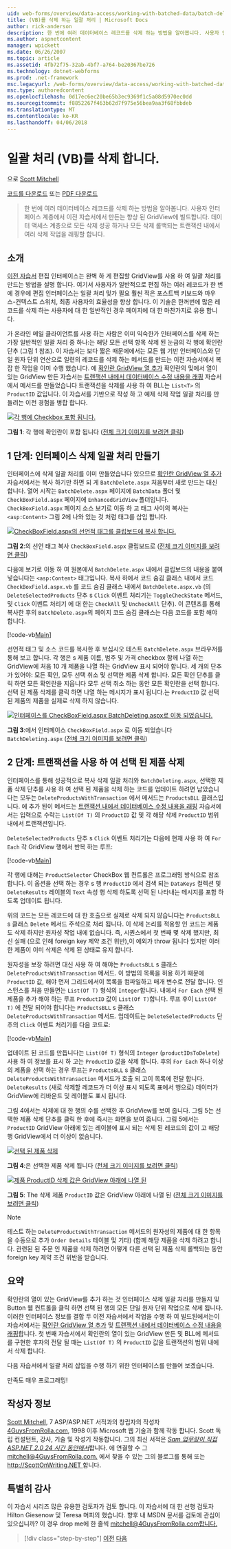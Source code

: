 ```yaml
---
uid: web-forms/overview/data-access/working-with-batched-data/batch-deleting-vb
title: (VB)를 삭제 하는 일괄 처리 | Microsoft Docs
author: rick-anderson
description: 한 번에 여러 데이터베이스 레코드를 삭제 하는 방법을 알아봅니다. 사용자 인터페이스 계층에는 향상 된 GridView에서 만든 이전 tut 시 빌드...
ms.author: aspnetcontent
manager: wpickett
ms.date: 06/26/2007
ms.topic: article
ms.assetid: 4fb72f75-32ab-4bf7-a764-be20367be726
ms.technology: dotnet-webforms
ms.prod: .net-framework
msc.legacyurl: /web-forms/overview/data-access/working-with-batched-data/batch-deleting-vb
msc.type: authoredcontent
ms.openlocfilehash: 0d17ec6ec20be65b3ec9369f1c5a08d5970ec0dd
ms.sourcegitcommit: f8852267f463b62d7f975e56bea9aa3f68fbbdeb
ms.translationtype: MT
ms.contentlocale: ko-KR
ms.lasthandoff: 04/06/2018
---
```

<a name="batch-deleting-vb"></a>일괄 처리 (VB)를 삭제 합니다.
====================
으로 [Scott Mitchell](https://twitter.com/ScottOnWriting)

[코드를 다운로드](http://download.microsoft.com/download/3/9/f/39f92b37-e92e-4ab3-909e-b4ef23d01aa3/ASPNET_Data_Tutorial_65_VB.zip) 또는 [PDF 다운로드](batch-deleting-vb/_static/datatutorial65vb1.pdf)

> 한 번에 여러 데이터베이스 레코드를 삭제 하는 방법을 알아봅니다. 사용자 인터페이스 계층에서 이전 자습서에서 만든는 향상 된 GridView에 빌드합니다. 데이터 액세스 계층으로 모든 삭제 성공 하거나 모든 삭제 롤백되는 트랜잭션 내에서 여러 삭제 작업을 래핑할 합니다.


## <a name="introduction"></a>소개

[이전 자습서](batch-updating-vb.md) 편집 인터페이스는 완벽 하 게 편집할 GridView를 사용 하 여 일괄 처리를 만드는 방법을 설명 합니다. 여기서 사용자가 일반적으로 편집 하는 여러 레코드가 한 번에 경우에 편집 인터페이스는 일괄 처리 및가 필요 훨씬 적은 포스트백 키보드와 마우스-컨텍스트 스위치, 최종 사용자의 효율성을 향상 합니다. 이 기술은 한꺼번에 많은 레코드를 삭제 하는 사용자에 대 한 일반적인 경우 페이지에 대 한 마찬가지로 유용 합니다.

가 온라인 메일 클라이언트를 사용 하는 사람은 이미 익숙한가 인터페이스를 삭제 하는 가장 일반적인 일괄 처리 중 하나:는 해당 모든 선택 항목 삭제 된 눈금의 각 행에 확인란 단추 (그림 1 참조). 이 자습서는 보다 짧은 때문에에서는 모든 웹 기반 인터페이스와 단일 원자 단위 연산으로 일련의 레코드를 삭제 하는 메서드를 만드는 이전 자습서에서 복잡 한 작업을 이미 수행 했습니다. 에 [확인란 GridView 열 추가](../enhancing-the-gridview/adding-a-gridview-column-of-checkboxes-vb.md) 확인란의 및에서 열이 있는 GridView 만든 자습서는 [트랜잭션 내에서 데이터베이스 수정 내용을 래핑](wrapping-database-modifications-within-a-transaction-vb.md) 자습서에서 메서드를 만들었습니다 트랜잭션을 삭제를 사용 하 여 BLL는 `List<T>` 의 `ProductID` 값입니다. 이 자습서를 기반으로 작성 하 고 예제 삭제 작업 일괄 처리를 만들려는 이전 경험을 병합 합니다.


[![각 행에 Checkbox 포함 됩니다.](batch-deleting-vb/_static/image1.gif)](batch-deleting-vb/_static/image1.png)

**그림 1**: 각 행에 확인란이 포함 됩니다 ([전체 크기 이미지를 보려면 클릭](batch-deleting-vb/_static/image2.png))


## <a name="step-1-creating-the-batch-deleting-interface"></a>1 단계: 인터페이스 삭제 일괄 처리 만들기

인터페이스에 삭제 일괄 처리를 이미 만들었습니다 있으므로 [확인란 GridView 열 추가](../enhancing-the-gridview/adding-a-gridview-column-of-checkboxes-vb.md) 자습서에서는 복사 하기만 하면 되 게 `BatchDelete.aspx` 처음부터 새로 만드는 대신 합니다. 열어 시작는 `BatchDelete.aspx` 페이지에 `BatchData` 폴더 및 `CheckBoxField.aspx` 페이지에 `EnhancedGridView` 폴더입니다. `CheckBoxField.aspx` 페이지 소스 보기로 이동 하 고 태그 사이의 복사는 `<asp:Content>` 그림 2에 나와 있는 것 처럼 태그를 삽입 합니다.


[![CheckBoxField.aspx의 선언적 태그를 클립보드에 복사 합니다.](batch-deleting-vb/_static/image2.gif)](batch-deleting-vb/_static/image3.png)

**그림 2**:의 선언 태그 복사 `CheckBoxField.aspx` 클립보드로 ([전체 크기 이미지를 보려면 클릭](batch-deleting-vb/_static/image4.png))


다음에 보기로 이동 하 여 원본에서 `BatchDelete.aspx` 내에서 클립보드의 내용을 붙여넣습니다는 `<asp:Content>` 태그입니다. 복사 하에서 코드 숨김 클래스 내에서 코드 `CheckBoxField.aspx.vb` 를 코드 숨김 클래스 내에서 `BatchDelete.aspx.vb` (의 `DeleteSelectedProducts` 단추 s `Click` 이벤트 처리기는 `ToggleCheckState` 메서드, 및 `Click` 이벤트 처리기 에 대 한는 `CheckAll` 및 `UncheckAll` 단추). 이 콘텐츠를 통해 복사한 후의 `BatchDelete.aspx`의 페이지 코드 숨김 클래스는 다음 코드를 포함 해야 합니다.


[!code-vb[Main](batch-deleting-vb/samples/sample1.vb)]

선언적 태그 및 소스 코드를 복사한 후 보십시오 테스트 `BatchDelete.aspx` 브라우저를 통해 보고 합니다. 각 행은 s 제품 이름, 범주 및 가격 checkbox 함께 나열 하는 GridView에 처음 10 개 제품을 나열 하는 GridView 표시 되어야 합니다. 세 개의 단추가 있어야: 모든 확인, 모두 선택 취소 및 선택한 제품 삭제 합니다. 모든 확인 단추를 클릭 하면 모든 확인란을 지웁니다 모두 선택 취소 하는 동안 모든 확인란을 선택 합니다. 선택 된 제품 삭제를 클릭 하면 나열 하는 메시지가 표시 됩니다.는 `ProductID` 값 선택 된 제품의 제품을 실제로 삭제 하지 않습니다.


[![인터페이스를 CheckBoxField.aspx BatchDeleting.aspx로 이동 되었습니다.](batch-deleting-vb/_static/image3.gif)](batch-deleting-vb/_static/image5.png)

**그림 3**:에서 인터페이스 `CheckBoxField.aspx` 로 이동 되었습니다 `BatchDeleting.aspx` ([전체 크기 이미지를 보려면 클릭](batch-deleting-vb/_static/image6.png))


## <a name="step-2-deleting-the-checked-products-using-transactions"></a>2 단계: 트랜잭션을 사용 하 여 선택 된 제품 삭제

인터페이스를 통해 성공적으로 복사 삭제 일괄 처리와 `BatchDeleting.aspx`, 선택한 제품 삭제 단추를 사용 하 여 선택 된 제품을 삭제 하는 코드를 업데이트 하려면 남았습니다는 모두는 `DeleteProductsWithTransaction` 에서 메서드는 `ProductsBLL` 클래스입니다. 에 추가 된이 메서드는 [트랜잭션 내에서 데이터베이스 수정 내용을 래핑](wrapping-database-modifications-within-a-transaction-vb.md) 자습서에서는 입력으로 수락는 `List(Of T)` 의 `ProductID` 값 및 각 해당 삭제 `ProductID` 범위 내에서 트랜잭션입니다.

`DeleteSelectedProducts` 단추 s `Click` 이벤트 처리기는 다음에 현재 사용 하 여 `For Each` 각 GridView 행에서 반복 하는 루프:


[!code-vb[Main](batch-deleting-vb/samples/sample2.vb)]

각 행에 대해는 `ProductSelector` CheckBox 웹 컨트롤은 프로그래밍 방식으로 참조 합니다. 이 옵션을 선택 하는 경우 s 행 `ProductID` 에서 검색 되는 `DataKeys` 컬렉션 및 `DeleteResults` 레이블의 `Text` 속성 행 삭제 하도록 선택 된 나타내는 메시지를 포함 하도록 업데이트 됩니다.

위의 코드는 모든 레코드에 대 한 호출으로 실제로 삭제 되지 않습니다는 `ProductsBLL` s 클래스 `Delete` 메서드 주석으로 처리 됩니다. 이 삭제 논리를 적용할 인 코드는 제품도 삭제 하지만 원자성 작업 내에 없습니다. 즉, 시퀀스에서 첫 번째 몇 삭제 했지만, 최신 실패 (으로 인해 foreign key 제약 조건 위반),이 예외가 throw 됩니다 있지만 이러한 제품이 이미 삭제은 삭제 된 상태로 유지 합니다.

원자성을 보장 하려면 대신 사용 하 여 해야는 `ProductsBLL` s 클래스 `DeleteProductsWithTransaction` 메서드. 이 방법의 목록을 허용 하기 때문에 `ProductID` 값, 해야 먼저 그리드에서이 목록을 컴파일하고 매개 변수로 전달 합니다. 인스턴스를 처음 만들면는 `List(Of T)` 형식의 `Integer`합니다. 내에서 `For Each` 선택 된 제품을 추가 해야 하는 루프 `ProductID` 값이 `List(Of T)`합니다. 루프 후이 `List(Of T)` 에 전달 되어야 합니다는 `ProductsBLL` s 클래스 `DeleteProductsWithTransaction` 메서드. 업데이트는 `DeleteSelectedProducts` 단추의 `Click` 이벤트 처리기를 다음 코드로:


[!code-vb[Main](batch-deleting-vb/samples/sample3.vb)]

업데이트 된 코드를 만듭니다는 `List(Of T)` 형식의 `Integer` (`productIDsToDelete`) 사용 하 여 정보를 표시 하 고는 `ProductID` 값을 삭제 합니다. 후의 `For Each` 하나 이상의 제품을 선택 하는 경우 루프는 `ProductsBLL` s 클래스 `DeleteProductsWithTransaction` 메서드가 호출 되 고이 목록에 전달 합니다. `DeleteResults` (새로 삭제할 레코드가 더 이상 표시 되도록 표에서 행으로) 데이터가 GridView에 리바운드 및 레이블도 표시 됩니다.

그림 4에서는 삭제에 대 한 행의 수를 선택한 후 GridView를 보여 줍니다. 그림 5는 선택한 제품 삭제 단추를 클릭 한 후에 즉시는 화면을 보여 줍니다. 그림 5에서는 `ProductID` GridView 아래에 있는 레이블에 표시 되는 삭제 된 레코드의 값이 고 해당 행 GridView에서 더 이상이 없습니다.


[![선택 된 제품 삭제](batch-deleting-vb/_static/image4.gif)](batch-deleting-vb/_static/image7.png)

**그림 4**:은 선택한 제품 삭제 됩니다 ([전체 크기 이미지를 보려면 클릭](batch-deleting-vb/_static/image8.png))


[![제품 ProductID 삭제 값은 GridView 아래에 나열 된](batch-deleting-vb/_static/image5.gif)](batch-deleting-vb/_static/image9.png)

**그림 5**: The 삭제 제품 `ProductID` 값은 GridView 아래에 나열 된 ([전체 크기 이미지를 보려면 클릭](batch-deleting-vb/_static/image10.png))


> [!NOTE]
> 테스트 하는 `DeleteProductsWithTransaction` 메서드의 원자성의 제품에 대 한 항목을 수동으로 추가 `Order Details` 테이블 및 기타) (함께 해당 제품을 삭제 하려고 합니다. 관련된 된 주문 인 제품을 삭제 하려면 어떻게 다른 선택 된 제품 삭제 롤백되는 동안 foreign key 제약 조건 위반을 받습니다.


## <a name="summary"></a>요약

확인란의 열이 있는 GridView를 추가 하는 것 인터페이스 삭제 일괄 처리를 만들지 및 Button 웹 컨트롤을 클릭 하면 선택 된 행의 모든 단일 원자 단위 작업으로 삭제 됩니다. 이러한 인터페이스 정보를 결합 두 이전 자습서에서 작업을 수행 하 여 빌드된에서는이 자습서에서는 [확인란 GridView 열 추가](../enhancing-the-gridview/adding-a-gridview-column-of-checkboxes-vb.md) 및 [트랜잭션 내에서 데이터베이스 수정 내용을 래핑](wrapping-database-modifications-within-a-transaction-vb.md)합니다. 첫 번째 자습서에서 확인란의 열이 있는 GridView 만든 및 BLL에 메서드를 구현한 후자의 전달 될 때는 `List(Of T)` 의 `ProductID` 값을 트랜잭션의 범위 내에서 삭제 합니다.

다음 자습서에서 일괄 처리 삽입을 수행 하기 위한 인터페이스를 만들어 보겠습니다.

만족도 매우 프로그래밍!

## <a name="about-the-author"></a>작성자 정보

[Scott Mitchell](http://www.4guysfromrolla.com/ScottMitchell.shtml), 7 ASP/ASP.NET 서적과의 창립자의 작성자 [4GuysFromRolla.com](http://www.4guysfromrolla.com), 1998 이후 Microsoft 웹 기술과 함께 작동 합니다. Scott 독립 컨설턴트, 강사, 기술 및 작성기 작동합니다. 그의 최신 서적은 [ *Sam 업무량이 직접 ASP.NET 2.0 24 시간 동안에서*](https://www.amazon.com/exec/obidos/ASIN/0672327384/4guysfromrollaco)합니다. 에 연결할 수 그 [ mitchell@4GuysFromRolla.com.](mailto:mitchell@4GuysFromRolla.com) 에서 찾을 수 있는 그의 블로그를 통해 또는 [ http://ScottOnWriting.NET ](http://ScottOnWriting.NET)합니다.

## <a name="special-thanks-to"></a>특별히 감사

이 자습서 시리즈 많은 유용한 검토자가 검토 합니다. 이 자습서에 대 한 선행 검토자 Hilton Giesenow 및 Teresa 머피의 했습니다. 향후 내 MSDN 문서를 검토에 관심이 있으십니까? 이 경우 drop me에 한 줄씩 [ mitchell@4GuysFromRolla.com합니다.](mailto:mitchell@4GuysFromRolla.com)

> [!div class="step-by-step"]
> [이전](batch-updating-vb.md)
> [다음](batch-inserting-vb.md)
